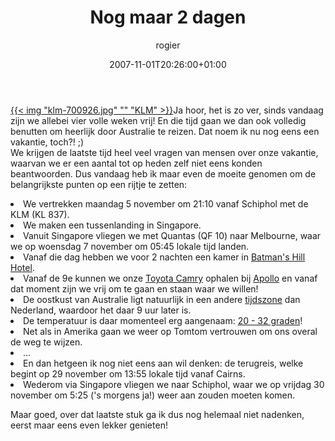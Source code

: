﻿---
title: Nog maar 2 dagen
author: rogier
type: post
date: 2007-11-01T20:26:00+01:00
url: /weblog/2007/11/01/nog-maar-2-dagen/
commentFolder: 2007-11-01-nog-maar-2-dagen
categories:
- Vakantie
tags:
- Australie
resources:
- src: klm-700926.jpg
  title: KLM

---
[{{< img "klm-700926.jpg" ""  "KLM" >}}](http://www.klm.nl)Ja hoor, het is zo ver, sinds vandaag zijn we allebei vier volle weken vrij! En die tijd gaan we dan ook volledig benutten om heerlijk door Australie te reizen. Dat noem ik nu nog eens een vakantie, toch?! ;)  
We krijgen de laatste tijd heel veel vragen van mensen over onze vakantie, waarvan we er een aantal tot op heden zelf niet eens konden beantwoorden. Dus vandaag heb ik maar even de moeite genomen om de belangrijkste punten op een rijtje te zetten:<li>We vertrekken maandag 5 november om 21:10 vanaf Schiphol met de KLM (KL 837).</li><li>We maken een tussenlanding in Singapore.</li><li>Vanuit Singapore vliegen we met Quantas (QF 10) naar Melbourne, waar we op woensdag 7 november om 05:45 lokale tijd landen.</li><li>Vanaf die dag hebben we voor 2 nachten een kamer in [Batman's Hill Hotel](http://www.batmanshill.com.au/index_batman.cfm).</li><li>Vanaf de 9e kunnen we onze [Toyota Camry](http://www.apollocarrentals.com.au/car-rental-vehicles-medium.aspx) ophalen bij [Apollo](http://www.apollocarrentals.com.au/) en vanaf dat moment zijn we vrij om te gaan en staan waar we willen!</li><li>De oostkust van Australie ligt natuurlijk in een andere [tijdszone](http://en.wikipedia.org/wiki/Time_zone) dan Nederland, waardoor het daar 9 uur later is.</li><li>De temperatuur is daar momenteel erg aangenaam: [20 - 32 graden](http://www.weeronline.nl/include/frame_Australiee_vor.htm)!</li><li>Net als in Amerika gaan we weer op Tomtom vertrouwen om ons overal de weg te wijzen.</li><li>...</li><li>En dan hetgeen ik nog niet eens aan wil denken: de terugreis, welke begint op 29 november om 13:55 lokale tijd vanaf Cairns.</li><li>Wederom via Singapore vliegen we naar Schiphol, waar we op vrijdag 30 november om 5:25 ('s morgens ja!) weer aan zouden moeten komen.</li>  

Maar goed, over dat laatste stuk ga ik dus nog helemaal niet nadenken, eerst maar eens even lekker genieten!
